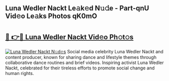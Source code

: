 ## Luna Wedler Nackt Le𝚊k𝚎d N𝚞𝚍e - Part-qnU Vid𝚎o Le𝚊ks Photos qK0mO

# <h2><a href="http://fb80hnz.evod.top/?m=Luna+Wedler+Nackt">🔗 👉🔴 Luna Wedler Nackt Vid𝚎o Ph𝚘t𝚘s</a></h2>

[![Luna Wedler Nackt N𝚞d𝚎s](https://i.imgur.com/8V9OHl7.gif)](http://fb80hnz.evod.top/?m=Luna+Wedler+Nackt)
Social media celebrity Luna Wedler Nackt and content producer, known for sharing dance and lifestyle themes through collaborative dance routines and brief videos. Inspiring activist Luna Wedler Nackt, celebrated for their tireless efforts to promote social change and human rights. 
